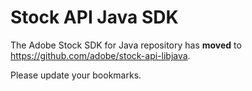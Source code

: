 # Stock API Java SDK

The Adobe Stock SDK for Java repository has **moved** to https://github.com/adobe/stock-api-libjava. 

Please update your bookmarks.